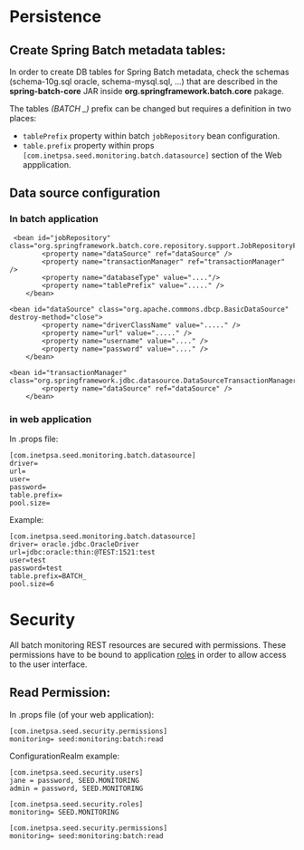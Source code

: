 # Persistence

## Create Spring Batch metadata tables:

In order to create DB tables for Spring Batch metadata, check the schemas (schema-10g.sql oracle, schema-mysql.sql, ...) that are described in the **spring-batch-core** JAR inside **org.springframework.batch.core** pakage.

<div class="callout callout-info">
The tables <em>(BATCH _)</em> prefix can be changed but requires a definition in two places:
<ul> 
<li><code>tablePrefix</code> property within batch <code>jobRepository</code> bean configuration.</li>
<li> <code>table.prefix</code> property within props
  <code>[com.inetpsa.seed.monitoring.batch.datasource]</code> section of the Web
  appplication.</li>
</ul>
</div>

## Data source configuration 

### In batch application 

     <bean id="jobRepository" class="org.springframework.batch.core.repository.support.JobRepositoryFactoryBean">
    		<property name="dataSource" ref="dataSource" />
    		<property name="transactionManager" ref="transactionManager" />
    		<property name="databaseType" value="...."/>
    		<property name="tablePrefix" value="....." />
    	</bean>
    
    <bean id="dataSource" class="org.apache.commons.dbcp.BasicDataSource" destroy-method="close">
    		<property name="driverClassName" value="....." />
    		<property name="url" value="....." />
    		<property name="username" value="...." />
    		<property name="password" value="...." />
    	</bean>
    
    <bean id="transactionManager" class="org.springframework.jdbc.datasource.DataSourceTransactionManager">
    		<property name="dataSource" ref="dataSource" />
    	</bean>


### in web application

In .props file:

	[com.inetpsa.seed.monitoring.batch.datasource]
    driver= 
    url=
    user=
    password=
    table.prefix=
    pool.size=


Example: 

	[com.inetpsa.seed.monitoring.batch.datasource]
	driver= oracle.jdbc.OracleDriver
	url=jdbc:oracle:thin:@TEST:1521:test
	user=test
	password=test
	table.prefix=BATCH_
	pool.size=6

# Security

All batch monitoring REST resources are secured with permissions. These permissions have to be bound to application [roles](#!/seed-doc/security#role) in order to allow access to the user interface.

## Read Permission:

In .props file (of your web application):

	[com.inetpsa.seed.security.permissions]
	monitoring= seed:monitoring:batch:read

ConfigurationRealm example:
   	
	[com.inetpsa.seed.security.users]
    jane = password, SEED.MONITORING
    admin = password, SEED.MONITORING
    
    [com.inetpsa.seed.security.roles]
    monitoring= SEED.MONITORING
    
    [com.inetpsa.seed.security.permissions]
    monitoring= seed:monitoring:batch:read

